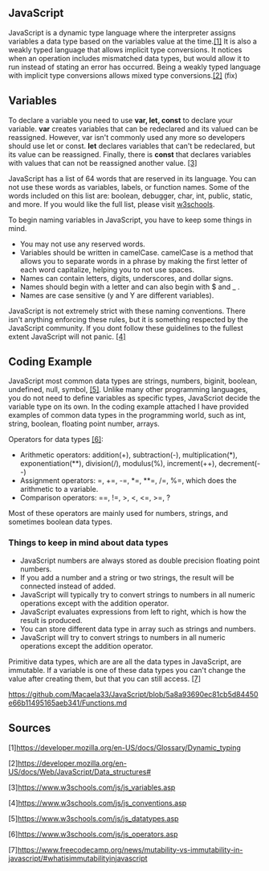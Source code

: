 ## JavaScript

JavaScript is a dynamic type language where the interpreter assigns variables a data type based on the variables value at the time.[[1]](https://developer.mozilla.org/en-US/docs/Web/JavaScript/Data_structures#) It is also a weakly typed language that allows implicit type conversions. It notices when an operation includes mismatched data types, but would allow it to run instead of stating an error has occurred. Being a weakly typed language with implicit type conversions allows mixed type conversions.[[2]](https://developer.mozilla.org/en-US/docs/Web/JavaScript/Data_structures#) (fix)

## Variables

To declare a variable you need to use **var, let, const** to declare your variable. **var** creates variables that can be redeclared and its valued can be reassigned. However, var isn't commonly used any more so developers should use let or const. **let** declares variables that can't be redeclared, but its value can be reassigned. Finally, there is **const** that declares variables with values that can not be reassigned another value. [[3]](https://www.w3schools.com/js/js_variables.asp)

JavaScript has a list of 64 words that are reserved in its language. You can not use these words as variables, labels, or function names. Some of the words included on this list are: boolean, debugger, char, int, public, static, and more. If you would like the full list, please visit [w3schools](https://www.w3schools.com/js/js_reserved.asp).

To begin naming variables in JavaScript, you have to keep some things in mind. 

- You may not use any reserved words.
- Variables should be written in camelCase. camelCase is a method that allows you to separate words in a phrase by making the first letter of each word capitalize, helping you to not use spaces.   
- Names can contain letters, digits, underscores, and dollar signs.
- Names should begin with a letter and can also begin with $ and _ .
- Names are case sensitive (y and Y are different variables).

JavaScript is not extremely strict with these naming conventions. There isn't anything enforcing these rules, but it is something respected by the JavaScript community. If you dont follow these guidelines to the fullest extent JavaScript will not panic. [[4]](https://www.w3schools.com/js/js_conventions.asp)

## Coding Example
JavaScript most common data types are strings, numbers, biginit, boolean, undefined, null, symbol, [[5]](https://www.w3schools.com/js/js_datatypes.asp). Unlike many other programming languages, you do not need to define variables as specific types, JavaScriot decide the variable type on its own. In the coding example attached I have provided examples of common data types in the programming world, such as int, string, boolean, floating point number, arrays.

Operators for data types [[6]](https://www.w3schools.com/js/js_operators.asp):

- Arithmetic operators: addition(+), subtraction(-), multiplication(*), exponentiation(**), division(/), modulus(%), increment(++), decrement(--)
- Assignment operators: =, +=, -=, *=, **=, /=, %=,  which does the arithmetic to a variable.
- Comparison operators: ==, !=, >, <, <=, >=, ?

Most of these operators are mainly used for numbers, strings, and sometimes boolean data types.

### Things to keep in mind about data types
- JavaScript numbers are always stored as double precision floating point numbers.
- If you add a number and a string or two strings, the result will be connected instead of added. 
- JavaScript will typically try to convert strings to numbers in all numeric operations except with the addition operator.
- JavaScript evaluates expressions from left to right, which is how the result is produced.
- You can store different data type in array such as strings and numbers.
- JavaScript will try to convert strings to numbers in all numeric operations except the addition operator.


Primitive data types, which are are all the data types in JavaScript, are immutable. If a variable is one of these data types you can't change the value after creating them, but that you can still access. [[7]](https://www.freecodecamp.org/news/mutability-vs-immutability-in-javascript/#whatisimmutabilityinjavascript)

https://github.com/Macaela33/JavaScript/blob/5a8a93690ec81cb5d84450e66b11495165aeb341/Functions.md
## Sources
[1]https://developer.mozilla.org/en-US/docs/Glossary/Dynamic_typing

[2]https://developer.mozilla.org/en-US/docs/Web/JavaScript/Data_structures#

[3]https://www.w3schools.com/js/js_variables.asp

[4]https://www.w3schools.com/js/js_conventions.asp

[5]https://www.w3schools.com/js/js_datatypes.asp

[6]https://www.w3schools.com/js/js_operators.asp

[7]https://www.freecodecamp.org/news/mutability-vs-immutability-in-javascript/#whatisimmutabilityinjavascript

